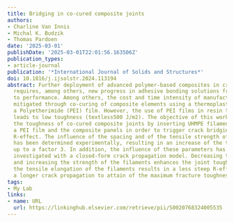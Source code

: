 ```yaml
---
title: Bridging in co-cured composite joints
authors:
- Charline Van Innis
- Michal K. Budzik
- Thomas Pardoen
date: '2025-03-01'
publishDate: '2025-03-01T22:01:56.163506Z'
publication_types:
- article-journal
publication: '*International Journal of Solids and Structures*'
doi: 10.1016/j.ijsolstr.2024.113194
abstract: Further deployment of advanced polymer-based composites in critical structures
  requires, among others, new progress in adhesive bonding solutions from processing
  to performance. Among others, the cost and time intensity of manufacturing can be
  mitigated through co-curing of composite elements using a thermoplastic film, typically
  a Polyetherimide (PEI) film. However, the use of PEI films in resin transfer moulding
  leads to low toughness (textless500 J/m2). The objective of this work is to improve
  the toughness of co-cured composite joints by inserting UHMPE filaments between
  a PEI film and the composite panels in order to trigger crack bridging and a significant
  R-effect. The influence of the spacing and of the tensile strength of the filaments
  has been determined experimentally, resulting in an increase of the toughness by
  up to a factor 3. In addition, the influence of these parameters has been further
  investigated with a closed-form crack propagation model. Decreasing the spacing
  and increasing the strength of the filaments enhances the joint toughness. Increasing
  the tensile elongation of the filaments results in a less steep R-effect, requiring
  a longer crack propagation to attain of the maximum fracture toughness.
tags:
- My Lab
links:
- name: URL
  url: https://linkinghub.elsevier.com/retrieve/pii/S0020768324005535
---
```

